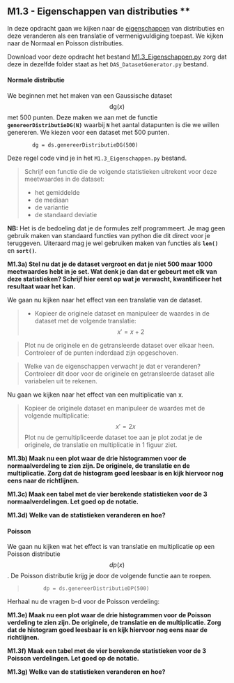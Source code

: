 ## M1.3 - Eigenschappen van distributies **

In deze opdracht gaan we kijken naar de [eigenschappen](/module-1/basisbegrippen) van distributies en deze veranderen als een translatie of vermenigvuldiging toepast. We kijken naar de Normaal en Poisson distributies. 

Download voor deze opdracht het bestand [M1.3_Eigenschappen.py](M1.3_Eigenschappen.py) zorg dat deze in dezelfde folder staat as het `DAS_DatasetGenerator.py` bestand. 

#### Normale distributie
We beginnen met het maken van een Gaussische dataset $$\text{dg}(x)$$ met 500 punten. Deze maken we aan met de functie **`genereerDistributieDG(N)`** waarbij **`N`** het aantal datapunten is die we willen genereren. We kiezen voor een dataset met 500 punten.

 			dg = ds.genereerDistributieDG(500) 

Deze regel code vind je in het `M1.3_Eigenschappen.py` bestand.

> Schrijf een functie die de volgende statistieken uitrekent voor deze meetwaardes in de dataset:
> 
> 	* het gemiddelde
> 	* de mediaan
> 	* de variantie
> 	* de standaard deviatie

**NB:** Het is de bedoeling dat je de formules zelf programmeert. Je mag geen gebruik maken van standaard functies van python die dit direct voor je teruggeven. Uiteraard mag je wel gebruiken maken van functies als **`len()`** en **`sort()`**.

**M1.3a) Stel nu dat je de dataset vergroot en dat je niet 500 maar 1000 meetwaardes hebt in je set. Wat denk je dan dat er gebeurt met elk van deze statistieken? Schrijf hier eerst op wat je verwacht, kwantificeer het resultaat waar het kan.**

We gaan nu kijken naar het effect van een translatie van de dataset.

> * Kopieer de originele dataset en manipuleer de waardes in de dataset met de volgende translatie: 
> $$ x' = x + 2$$

> Plot nu de originele en de getransleerde dataset over elkaar heen. Controleer of de punten inderdaad zijn opgeschoven.

> Welke van de eigenschappen verwacht je dat er veranderen? Controleer dit door voor de originele en getransleerde dataset alle variabelen uit te rekenen.

Nu gaan we kijken naar het effect van een multiplicatie van x.

> Kopieer de originele dataset en manipuleer de waardes met de volgende multiplicatie: <br>
>  $$ x' = 2x$$
> Plot nu de gemultipliceerde dataset toe aan je plot zodat je de originele, de translatie en multiplicatie in 1 figuur ziet. 

**M1.3b) Maak nu een plot waar de drie histogrammen voor de normaalverdeling te zien zijn. De originele, de translatie en de multiplicatie. Zorg dat de histogram goed leesbaar is en kijk hiervoor nog eens naar de richtlijnen.**

**M1.3c) Maak een tabel met de vier berekende statistieken voor de 3 normaalverdelingen. Let goed op de notatie.**

**M1.3d) Welke van de statistieken veranderen en hoe?**



#### Poisson
We gaan nu kijken wat het effect is van translatie en multiplicatie op een Poisson distributie $$dp(x)$$. De Poisson distributie krijg je door de volgende functie aan te roepen.

> 			dp = ds.genereerDistributieDP(500)

Herhaal nu de vragen b-d voor de Poisson verdeling: 

**M1.3e) Maak nu een plot waar de drie histogrammen voor de Poisson verdeling te zien zijn. De originele, de translatie en de multiplicatie. Zorg dat de histogram goed leesbaar is en kijk hiervoor nog eens naar de richtlijnen.**

**M1.3f) Maak een tabel met de vier berekende statistieken voor de 3 Poisson verdelingen. Let goed op de notatie.**

**M1.3g) Welke van de statistieken veranderen en hoe?**

